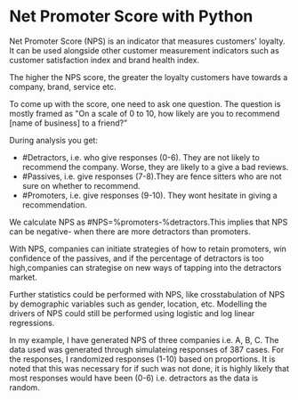 # Net Promoter Score with Python

Net Promoter Score (NPS) is an indicator that measures customers' loyalty. It can be used alongside other customer measurement indicators such as customer satisfaction index and brand health index.

The higher the NPS score, the greater the loyalty customers have towards a company, brand, service etc.

To come up with the score, one need to ask one question. The question is mostly framed as "On a scale of 0 to 10, how likely are you to recommend [name of business] to a friend?”

During analysis you get:
- #Detractors, i.e. who give responses (0-6). They are not likely to recommend the company. Worse, they are likely to a give a bad reviews.
- #Passives, i.e. give responses (7-8).They are fence sitters who are not sure on whether to recommend.
- #Promoters, i.e. give responses (9-10). They wont hesitate in giving a recommendation.

We calculate NPS as #NPS=%promoters-%detractors.This implies that NPS can be negative- when there are more detractors than promoters.

With NPS, companies can initiate strategies of how to retain promoters, win confidence of the passives, and if the percentage of detractors is too high,companies can strategise on new ways of tapping into the detractors market.

Further statistics could be performed with NPS, like crosstabulation of NPS by demographic variables such as gender, location, etc. Modelling the drivers of NPS could still be performed using logistic and log linear regressions.

In my example, I have generated NPS of three companies i.e. A, B, C. The data used was generated through simulateing responses of 
387 cases. 
For the responses, I randomized responses (1-10) based on proportions. It is noted that this was necessary for if such was not done, it is highly likely that most responses would have been (0-6) i.e. detractors as the data is random. 
